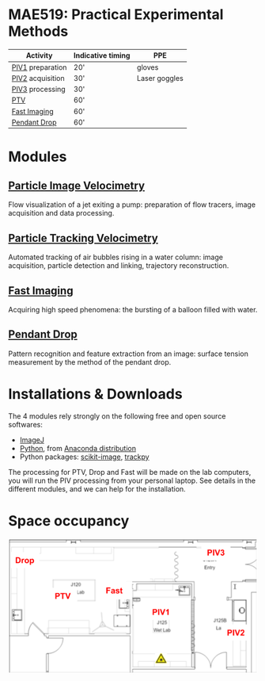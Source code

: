 # MAE519: Practical Experimental Methods

| Activity | Indicative timing | PPE |
|---|---|---|
|[PIV1](PIV) preparation | 20' | gloves |
|[PIV2](PIV) acquisition | 30' | Laser goggles|
|[PIV3](PIV) processing | 30'| |
|[PTV](PTV) | 60' | |
|[Fast Imaging](Fast) | 60' | |
|[Pendant Drop](Drop) | 60' | |

# Modules
## [Particle Image Velocimetry](PIV)
Flow visualization of a jet exiting a pump: preparation of flow tracers, image acquisition and data processing.

## [Particle Tracking Velocimetry](PTV)
Automated tracking of air bubbles rising in a water column: image acquisition, particle detection and linking, trajectory reconstruction.

## [Fast Imaging](Fast)
Acquiring high speed phenomena: the bursting of a balloon filled with water.

## [Pendant Drop](Drop)
Pattern recognition and feature extraction from an image: surface tension measurement by the method of the pendant drop.

# Installations & Downloads
The 4 modules rely strongly on the following free and open source softwares:
- [ImageJ](https://fiji.sc/)
- [Python](https://www.python.org/), from [Anaconda distribution](https://www.anaconda.com/)
- Python packages: [scikit-image](https://scikit-image.org/), [trackpy](http://soft-matter.github.io/trackpy/)

The processing for PTV, Drop and Fast will be made on the lab computers, you will run the PIV processing from your personal laptop.
See details in the different modules, and we can help for the installation.

# Space occupancy
![Space occupancy](space_occupancy.png)

